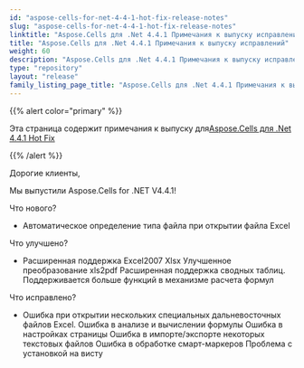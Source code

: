 ```yaml
---
id: "aspose-cells-for-net-4-4-1-hot-fix-release-notes"
slug: "aspose-cells-for-net-4-4-1-hot-fix-release-notes"
linktitle: "Aspose.Cells для .Net 4.4.1 Примечания к выпуску исправлений"
title: "Aspose.Cells для .Net 4.4.1 Примечания к выпуску исправлений"
weight: 60
description: "Aspose.Cells для .Net 4.4.1 Примечания к выпуску исправлений – the latest updates and fixes."
type: "repository"
layout: "release"
family_listing_page_title: "Aspose.Cells для .Net 4.4.1 Примечания к выпуску исправлений"
---
```

{{% alert color="primary" %}} 

 Эта страница содержит примечания к выпуску для[Aspose.Cells для .Net 4.4.1 Hot Fix](https://releases.aspose.com/cells/net/new-releases/aspose.cells-for-.net-4.4.1-hot-fix/)

{{% /alert %}} 

 Дорогие клиенты,

 Мы выпустили Aspose.Cells for .NET V4.4.1!

 Что нового?

- Автоматическое определение типа файла при открытии файла Excel

 Что улучшено?

- Расширенная поддержка Excel2007 Xlsx
Улучшенное преобразование xls2pdf
 Расширенная поддержка сводных таблиц.
 Поддерживается больше функций в механизме расчета формул

 Что исправлено?

- Ошибка при открытии нескольких специальных дальневосточных файлов Excel.
 Ошибка в анализе и вычислении формулы
 Ошибка в настройках страницы
 Ошибка в импорте/экспорте некоторых текстовых файлов
 Ошибка в обработке смарт-маркеров
 Проблема с установкой на висту
